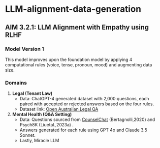 # LLM-alignment-data-generation

## AIM 3.2.1: LLM Alignment with Empathy using RLHF

### Model Version 1

This model improves upon the foundation model by applying 4 computational rules (voice, tense, pronoun, mood) and augmenting data size.
### Domains
1. **Legal (Tenant Law)**
    - Data: ChatGPT-4 generated dataset with 2,000 questions, each paired with accepted or rejected answers based on the four rules.
    - Dataset link: [Open Australian Legal QA](https://huggingface.co/datasets/umarbutler/open-australian-legal-qa)
2. **Mental Health (Q&A Setting)**
    - Data: Questions sourced from [CounselChat](https://huggingface.co/datasets/EmoCareAI/Psych8k) (Bertagnolli,2020) and Psych8K (Liuetal.,2023a) .
    - Answers generated for each rule using GPT 4o and Claude 3.5 Sonnet.
    - Lastly, Miracle LLM
